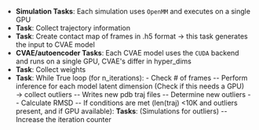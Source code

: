 - **Simulation Tasks**: Each simulation uses `OpenMM` and executes on a single GPU
- **Task**: Collect trajectory information
- **Task**: Create contact map of frames in .h5 format → this task generates the input to CVAE model
- **CVAE/autoencoder Tasks**: Each CVAE model uses the `CUDA` backend and runs on a single GPU, CVAE's differ in hyper_dims 
- **Task**: Collect weights
- **Task**: While True loop (for n_iterations):
      - Check # of frames
      -- Perform inference for each model latent dimension (Check if this needs a GPU) → collect outliers
      -- Writes new pdb traj files
      -- Determine new outliers
      -- Calculate RMSD
      -- If conditions are met (len(traj) <10K and outliers present, and if GPU available): 
      **Tasks**: (Simulations for outliers) 
      -- Increase the iteration counter
